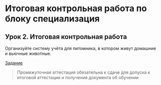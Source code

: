 # Итоговая контрольная работа по блоку специализация

## Урок 2. Итоговая контрольная работа

Организуйте систему учёта для питомника, в котором живут домашние и вьючные животные.

[Задание](https://gbcdn.mrgcdn.ru/uploads/asset/4868005/attachment/1f0bfdadc1c954fc748a4890b644e605.pdf)

> Промежуточная аттестация обязательна к сдаче для допуска к итоговой аттестации и получения документа об обучении
